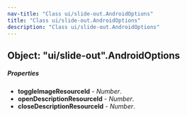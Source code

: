 ```yaml
---
nav-title: "Class ui/slide-out.AndroidOptions"
title: "Class ui/slide-out.AndroidOptions"
description: "Class ui/slide-out.AndroidOptions"
---
```

## Object: "ui/slide-out".AndroidOptions

##### Properties
 - **toggleImageResourceId** - _Number_.
 - **openDescriptionResourceId** - _Number_.
 - **closeDescriptionResourceId** - _Number_.